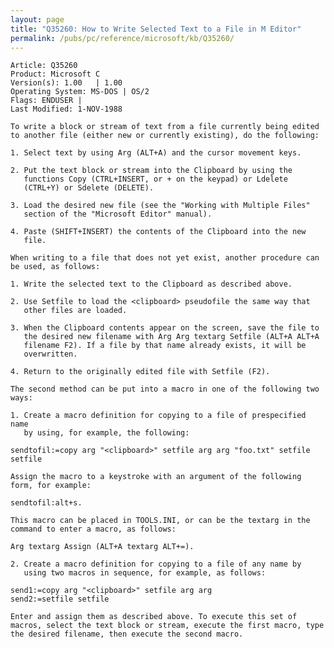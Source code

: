 ```yaml
---
layout: page
title: "Q35260: How to Write Selected Text to a File in M Editor"
permalink: /pubs/pc/reference/microsoft/kb/Q35260/
---
```


	Article: Q35260
	Product: Microsoft C
	Version(s): 1.00   | 1.00
	Operating System: MS-DOS | OS/2
	Flags: ENDUSER |
	Last Modified: 1-NOV-1988
	
	To write a block or stream of text from a file currently being edited
	to another file (either new or currently existing), do the following:
	
	1. Select text by using Arg (ALT+A) and the cursor movement keys.
	
	2. Put the text block or stream into the Clipboard by using the
	   functions Copy (CTRL+INSERT, or + on the keypad) or Ldelete
	   (CTRL+Y) or Sdelete (DELETE).
	
	3. Load the desired new file (see the "Working with Multiple Files"
	   section of the "Microsoft Editor" manual).
	
	4. Paste (SHIFT+INSERT) the contents of the Clipboard into the new
	   file.
	
	When writing to a file that does not yet exist, another procedure can
	be used, as follows:
	
	1. Write the selected text to the Clipboard as described above.
	
	2. Use Setfile to load the <clipboard> pseudofile the same way that
	   other files are loaded.
	
	3. When the Clipboard contents appear on the screen, save the file to
	   the desired new filename with Arg Arg textarg Setfile (ALT+A ALT+A
	   filename F2). If a file by that name already exists, it will be
	   overwritten.
	
	4. Return to the originally edited file with Setfile (F2).
	
	The second method can be put into a macro in one of the following two
	ways:
	
	1. Create a macro definition for copying to a file of prespecified name
	   by using, for example, the following:
	
	sendtofil:=copy arg "<clipboard>" setfile arg arg "foo.txt" setfile
	setfile
	
	Assign the macro to a keystroke with an argument of the following
	form, for example:
	
	sendtofil:alt+s.
	
	This macro can be placed in TOOLS.INI, or can be the textarg in the
	command to enter a macro, as follows:
	
	Arg textarg Assign (ALT+A textarg ALT+=).
	
	2. Create a macro definition for copying to a file of any name by
	   using two macros in sequence, for example, as follows:
	
	send1:=copy arg "<clipboard>" setfile arg arg
	send2:=setfile setfile
	
	Enter and assign them as described above. To execute this set of
	macros, select the text block or stream, execute the first macro, type
	the desired filename, then execute the second macro.
